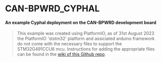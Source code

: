 # CAN-BPWRD_CYPHAL 
#### An example Cyphal deployment on the CAN-BPWRD development board


> This example was created using PlatformIO, as of 31st August 2023 the PlatformIO 'ststm32' platform and assiciated arduino framework do not come with the necessary files to support the STM32G491CCU6 mcu. Instructions for adding the appropriate files can be found in the [wiki of this Github repo](https://github.com/Drogue-Systems/CAN-BPWRD_CYPHAL/wiki/PlatformIO-setup).
